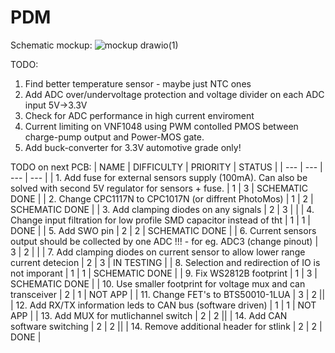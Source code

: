 # PDM

Schematic mockup:
![mockup drawio(1)](https://user-images.githubusercontent.com/78111197/210089409-ce1f0308-e05c-4726-afdd-d9baeaa8d556.png)

TODO:

1. Find better temperature sensor - maybe just NTC ones
2. Add ADC over/undervoltage protection and voltage divider on each ADC input 5V->3.3V
3. Check for ADC performance in high current enviroment
4. Current limiting on VNF1048 using PWM contolled PMOS between charge-pump output and Power-MOS gate.
5. Add buck-converter for 3.3V automotive grade only!

TODO on next PCB:
| NAME | DIFFICULTY | PRIORITY | STATUS |
| --- | --- | --- | --- |
| 1. Add fuse for external sensors supply (100mA). Can also be solved with second 5V regulator for sensors + fuse. | 1 | 3 | SCHEMATIC DONE |
| 2. Change CPC1117N to CPC1017N (or diffrent PhotoMos) | 1 | 2 | SCHEMATIC DONE |
| 3. Add clamping diodes on any signals | 2 | 3 | |
| 4. Change input filtration for low profile SMD capacitor instead of tht | 1 | 1 | DONE |
| 5. Add SWO pin | 2 | 2 | SCHEMATIC DONE |
| 6. Current sensors output should be collected by one ADC !!! - for eg. ADC3 (change pinout) | 3 | 2 | |
| 7. Add clamping diodes on current sensor to allow lower range current detecion | 2 | 3 | IN TESTING |
| 8. Selection and redirection of IO is not imporant | 1 | 1 | SCHEMATIC DONE |
| 9. Fix WS2812B footprint | 1 | 3 | SCHEMATIC DONE |
| 10. Use smaller footprint for voltage mux and can transceiver | 2 | 1 | NOT APP |
| 11. Change FET's to BTS50010-1LUA | 3 | 2 ||
| 12. Add RX/TX information leds to CAN bus (software driven) | 1 | 1 | NOT APP |
| 13. Add MUX for mutlichannel switch | 2 | 2 ||
| 14. Add CAN software switching | 2 | 2 ||
| 14. Remove additional header for stlink | 2 | 2 | DONE |
